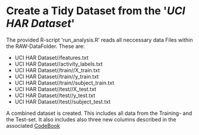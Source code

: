 # Create a Tidy Dataset from the '_UCI HAR Dataset_'

The provided R-script 'run_analysis.R' reads all neccessary data Files within the RAW-DataFolder.
These are:

* UCI HAR Dataset//features.txt
* UCI HAR Dataset//activity_labels.txt
* UCI HAR Dataset//train//X_train.txt
* UCI HAR Dataset//train//y_train.txt
* UCI HAR Dataset//train//subject_train.txt
* UCI HAR Dataset//test//X_test.txt
* UCI HAR Dataset//test//y_test.txt
* UCI HAR Dataset//test//subject_test.txt

A combined dataset is created. This includes all data from the Training- and the Test-set. It also includes also three new columns described in the associated [CodeBook](./CodeBook.md])

